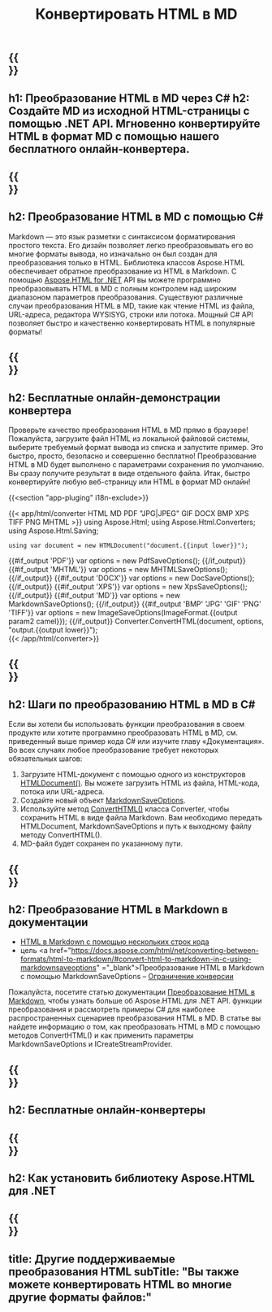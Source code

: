 ﻿---
translation: true
template: /templates/_template-conversion-child.md
title: Конвертировать HTML в MD
description: Преобразование HTML в MD в C#. Легко используйте API преобразователя в ASP.NET или любом приложении .NET. Попробуйте онлайн-конвертер HTML в MD бесплатно!
url: /net/conversion/html-to-md/
family: html
platformtag: net
feature: conversion
informat: HTML
outformat: MD
otherformats: PDF DOCX XPS GIF JPEG PNG TIFF BMP XHTML MHTML
---

{{<section banner>}}
---
h1: Преобразование HTML в MD через C#
h2: Создайте MD из исходной HTML-страницы с помощью .NET API. Мгновенно конвертируйте HTML в формат MD с помощью нашего бесплатного онлайн-конвертера.
---

{{<section overview>}}
---
h2: Преобразование HTML в MD с помощью C#
---

Markdown — это язык разметки с синтаксисом форматирования простого текста. Его дизайн позволяет легко преобразовывать его во многие форматы вывода, но изначально он был создан для преобразования только в HTML. Библиотека классов Aspose.HTML обеспечивает обратное преобразование из HTML в Markdown. С помощью [Aspose.HTML for .NET](https://products.aspose.com/html/net/) API вы можете программно преобразовывать HTML в MD с полным контролем над широким диапазоном параметров преобразования. Существуют различные случаи преобразования HTML в MD, такие как чтение HTML из файла, URL-адреса, редактора WYSISYG, строки или потока. Мощный C# API позволяет быстро и качественно конвертировать HTML в популярные форматы!

{{<section demos>}}
---
h2: Бесплатные онлайн-демонстрации конвертера
---

Проверьте качество преобразования HTML в MD прямо в браузере! Пожалуйста, загрузите файл HTML из локальной файловой системы, выберите требуемый формат вывода из списка и запустите пример. Это быстро, просто, безопасно и совершенно бесплатно! Преобразование HTML в MD будет выполнено с параметрами сохранения по умолчанию. Вы сразу получите результат в виде отдельного файла. Итак, быстро конвертируйте любую веб-страницу или HTML в формат MD онлайн!

{{<section "app-pluging" i18n-exclude>}}

{{< app/html/converter HTML MD PDF "JPG|JPEG" GIF DOCX BMP XPS TIFF PNG MHTML >}}
using Aspose.Html;
using Aspose.Html.Converters;
using Aspose.Html.Saving;

    using var document = new HTMLDocument("document.{{input lower}}");
{{#if_output 'PDF'}}
    var options = new PdfSaveOptions();
{{/if_output}}
{{#if_output 'MHTML'}}
    var options = new MHTMLSaveOptions();
{{/if_output}}
{{#if_output 'DOCX'}}
    var options = new DocSaveOptions();
{{/if_output}}
{{#if_output 'XPS'}}
    var options = new XpsSaveOptions();
{{/if_output}}
{{#if_output 'MD'}}
    var options = new MarkdownSaveOptions();
{{/if_output}}
{{#if_output 'BMP' 'JPG' 'GIF' 'PNG' 'TIFF'}}
    var options = new ImageSaveOptions(ImageFormat.{{output param2 camel}});
{{/if_output}}
    Converter.ConvertHTML(document, options, "output.{{output lower}}");   
{{< /app/html/converter>}} 


{{<section steps>}}
---
h2: Шаги по преобразованию HTML в MD в C#
---

Если вы хотели бы использовать функции преобразования в своем продукте или хотите программно преобразовать HTML в MD, см. приведенный выше пример кода C# или изучите главу «Документация». Во всех случаях любое преобразование требует некоторых обязательных шагов:
1. Загрузите HTML-документ с помощью одного из конструкторов [HTMLDocument()](https://apireference.aspose.com/html/net/aspose.html/htmldocument). Вы можете загрузить HTML из файла, HTML-кода, потока или URL-адреса.
1. Создайте новый объект [MarkdownSaveOptions](https://apireference.aspose.com/html/net/aspose.html.saving/markdownsaveoptions).
1. Используйте метод [ConvertHTML()](https://apireference.aspose.com/html/net/aspose.html.converters/converter/converthtml/) класса Converter, чтобы сохранить HTML в виде файла Markdown. Вам необходимо передать HTMLDocument, MarkdownSaveOptions и путь к выходному файлу методу ConvertHTML().
1. MD-файл будет сохранен по указанному пути.




{{<section documentation>}}
---
h2: Преобразование HTML в Markdown в документации
---

  - <a href="https://docs.aspose.com/html/net/converting-between-formats/html-to-markdown/#html-to-markdown-by-a-some-lines-of-code " target="_blank">HTML в Markdown с помощью нескольких строк кода</a>
  - цель <a href="https://docs.aspose.com/html/net/converting-between-formats/html-to-markdown/#convert-html-to-markdown-in-c-using-markdownsaveoptions" ="_blank">Преобразование HTML в Markdown с помощью MarkdownSaveOptions</a>
  – <a href="https://docs.aspose.com/html/net/converting-between-formats/html-to-markdown/#limitation" target="_blank">Ограничение конверсии</a>

Пожалуйста, посетите статью документации [Преобразование HTML в Markdown](https://docs.aspose.com/html/net/converting-between-formats/html-to-markdown/), чтобы узнать больше об Aspose.HTML для .NET API. функции преобразования и рассмотреть примеры C# для наиболее распространенных сценариев преобразования HTML в MD. В статье вы найдете информацию о том, как преобразовать HTML в MD с помощью методов ConvertHTML() и как применить параметры MarkdownSaveOptions и ICreateStreamProvider.

{{<section online-converters>}}
---
h2: Бесплатные онлайн-конвертеры
---

{{<section get-started>}}
---
h2: Как установить библиотеку Aspose.HTML для .NET
---

{{<section other-conversions>}}
---
title: Другие поддерживаемые преобразования HTML
subTitle: "Вы также можете конвертировать HTML во многие другие форматы файлов:"
---